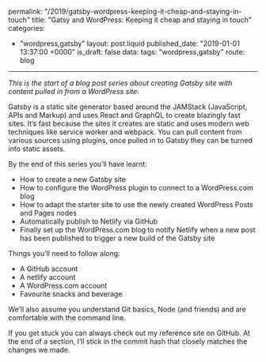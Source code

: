 permalink: "/2019/gatsby-wordpress-keeping-it-cheap-and-staying-in-touch"
title: "Gatsy and WordPress: Keeping it cheap and staying in touch"
categories:
  - "wordpress,gatsby"
layout: post.liquid
published_date: "2019-01-01 13:37:00 +0000"
is_draft: false
data:
  tags: "wordpress,gatsby"
  route: blog
---
_This is the start of a blog post series about creating Gatsby site with content pulled in from a WordPress site._

Gatsby is a static site generator based around the JAMStack (JavaScript, APIs and Markup) and uses React and GraphQL to create blazingly fast sites. It’s fast because the sites it creates are static and uses modern web techniques like service worker and webpack. You can pull content from various sources using plugins, once pulled in to Gatsby they can be turned into static assets.

By the end of this series you’ll have learnt:

- How to create a new Gatsby site
- How to configure the WordPress plugin to connect to a WordPress.com blog
- How to adapt the starter site to use the newly created WordPress Posts and Pages nodes
- Automatically publish to Netlify via GitHub
- Finally set up the WordPress.com blog to notify Netlify when a new post has been published to trigger a new build of the Gatsby site

Things you’ll need to follow along:

- A GitHub account
- A netlify account
- A WordPress.com account
- Favourite snacks and beverage

We’ll also assume you understand Git basics, Node (and friends) and are comfortable with the command line. 

If you get stuck you can always check out my reference site on GitHub. At the end of a section, I’ll stick in the commit hash that closely matches the changes we made.